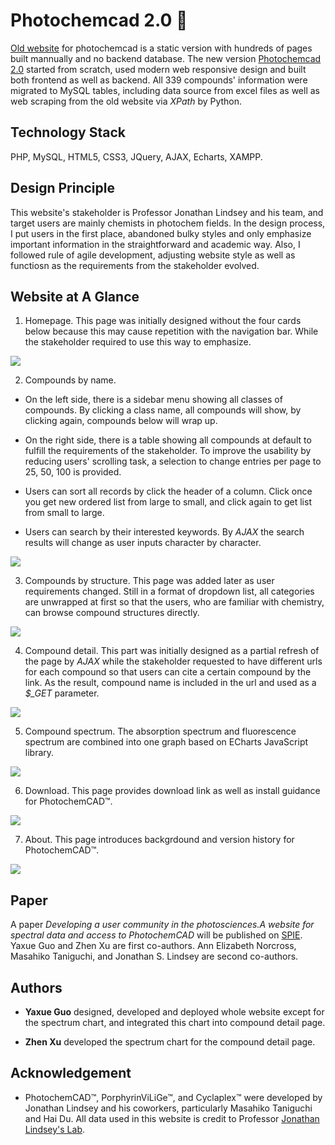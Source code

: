 # Photochemcad 2.0 🔅

[Old website](http://www.photochemcad.com/photochemcad_server_backup_20180814/index.html) for photochemcad is a static version with hundreds of pages built mannually and no backend database. The new version [Photochemcad 2.0](http://www.photochemcad.com/) started 
from scratch, used modern web responsive design and built both frontend as well as backend. All 339 compounds' information were migrated to MySQL tables, including data source from excel files as well as web scraping from the old website via *XPath* by Python.

## Technology Stack

PHP, MySQL, HTML5, CSS3, JQuery, AJAX, Echarts, XAMPP. 

## Design Principle

This website's stakeholder is Professor Jonathan Lindsey and his team, and target users are mainly chemists in photochem fields. In the design process, I put users in the first place, abandoned bulky styles and only emphasize important information in the straightforward and academic way. Also, I followed rule of agile development, adjusting website style as well as functiosn as the requirements from the stakeholder evolved. 

## Website at A Glance

1. Homepage. This page was initially designed without the four cards below because this may cause repetition with the navigation bar. While the stakeholder required to use this way to emphasize. 
 
![](screenshot/homepage.png)

2. Compounds by name. 
 
  * On the left side, there is a sidebar menu showing all classes of compounds. By clicking a class name, all compounds will show, by clicking again, compounds below will wrap up. 
  
  * On the right side, there is a table showing all compounds at default to fulfill the requirements of the stakeholder. To improve the usability by reducing users' scrolling task, a selection to change entries per page to 25, 50, 100 is provided.
  
  * Users can sort all records by click the header of a column. Click once you get new ordered list from large to small, and click again to get list from small to large.
  
  * Users can search by their interested keywords. By *AJAX* the search results will change as user inputs character by character.
 
![](screenshot/by_name.png)

3. Compounds by structure. This page was added later as user requirements changed. Still in a format of dropdown list, all categories are unwrapped at first so that the users, who are familiar with chemistry, can browse compound structures directly.
 
![](screenshot/by_structure.png)

4. Compound detail. This part was initially designed as a partial refresh of the page by *AJAX* while the stakeholder requested to have different urls for each compound so that users can cite a certain compound by the link. As the result, compound name is included in the url and used as a *$_GET* parameter. 
 
![](screenshot/compound.png)

 5. Compound spectrum. The absorption spectrum and fluorescence spectrum are combined into one graph based on ECharts JavaScript library.
 
![](screenshot/spectrum.png)

 6. Download. This page provides download link as well as install guidance for PhotochemCAD™.

![](screenshot/download.png)

 7. About. This page introduces backgrdound and version history for PhotochemCAD™.
 
![](screenshot/about.png)

## Paper

A paper *Developing a user community in the photosciences.A website for spectral data and access to PhotochemCAD* will be published on [SPIE](https://www.spiedigitallibrary.org/conference-proceedings-of-spie/10893/108930O/Developing-a-user-community-in-the-photosciences--a-website/10.1117/12.2508077.short?SSO=1). Yaxue Guo and Zhen Xu are first co-authors. Ann Elizabeth Norcross,
Masahiko Taniguchi, and Jonathan S. Lindsey are second co-authors.

## Authors

 * **Yaxue Guo** designed, developed and deployed whole website except for the spectrum chart, and integrated this chart into compound detail page.
 
 * **Zhen Xu** developed the spectrum chart for the compound detail page.
 
## Acknowledgement

 * PhotochemCAD™, PorphyrinViLiGe™, and Cyclaplex™ were developed by Jonathan Lindsey and his coworkers, particularly Masahiko Taniguchi and Hai Du. All data used in this website is credit to Professor [Jonathan Lindsey's Lab](https://sites.google.com/a/ncsu.edu/lindsey-lab/). 
